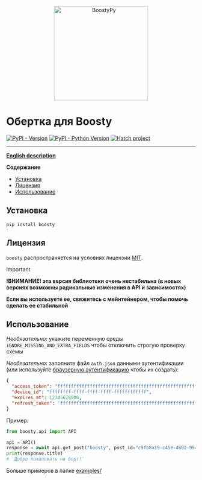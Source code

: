 <p align="center">
  <a href="https://github.com/barsikus007/boosty">
    <img src="https://raw.githubusercontent.com/barsikus007/boosty/master/logo.svg" alt="BoostyPy" height="250px">
  </a>
</p>

# Обертка для Boosty

[![PyPI - Version](https://img.shields.io/pypi/v/boosty.svg)](https://pypi.org/project/boosty)
[![PyPI - Python Version](https://img.shields.io/pypi/pyversions/boosty.svg)](https://pypi.org/project/boosty)
[![Hatch project](https://img.shields.io/badge/%F0%9F%A5%9A-Hatch-4051b5.svg)](https://github.com/pypa/hatch)

-----

**[English description](https://github.com/barsikus007/boosty/blob/master/README.md)**

**Содержание**

- [Установка](#установка)
- [Лицензия](#лицензия)
- [Использование](#использование)

## Установка

```console
pip install boosty
```

## Лицензия

`boosty` распространяется на условиях лицензии [MIT](https://spdx.org/licenses/MIT.html).

> [!IMPORTANT]
> **!ВНИМАНИЕ! эта версия библиотеки очень нестабильна (в новых версиях возможны радикальные изменения в API и зависимостях)**
>
> **Если вы используете ее, свяжитесь с мейнтейнером, чтобы помочь сделать ее стабильной**

## Использование

*Необязательно:* укажите переменную среды `IGNORE_MISSING_AND_EXTRA_FIELDS` чтобы отключить строгую проверку схемы

*Необязательно:* заполните файл `auth.json` данными аутентификации (или используйте [браузерную аутентификацию](https://github.com/barsikus007/boosty/blob/master/examples/browser_auth.py) чтобы их создать):

```json
{
  "access_token": "ffffffffffffffffffffffffffffffffffffffffffffffffffffffffffffffff",
  "device_id": "ffffffff-ffff-ffff-ffff-ffffffffffff",
  "expires_at": 12345678900,
  "refresh_token": "ffffffffffffffffffffffffffffffffffffffffffffffffffffffffffffffff"
}
```

Пример:

```python
from boosty.api import API

api = API()
response = await api.get_post("boosty", post_id="c9fb8a19-c45e-4602-9942-087c3af28c1b")
print(response.title)
# 'Добро пожаловать на борт!'
```

Больше примеров в папке [examples/](https://github.com/barsikus007/boosty/tree/master/examples/)
